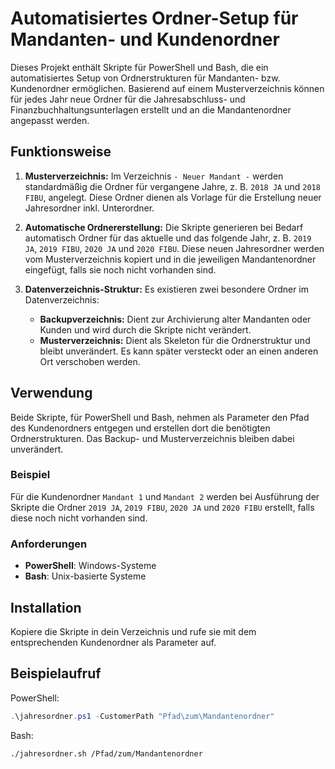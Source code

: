 # Automatisiertes Ordner-Setup für Mandanten- und Kundenordner

Dieses Projekt enthält Skripte für PowerShell und Bash, die ein automatisiertes Setup von Ordnerstrukturen für Mandanten- bzw. Kundenordner ermöglichen. Basierend auf einem Musterverzeichnis können für jedes Jahr neue Ordner für die Jahresabschluss- und Finanzbuchhaltungsunterlagen erstellt und an die Mandantenordner angepasst werden.

## Funktionsweise

1. **Musterverzeichnis:** Im Verzeichnis `- Neuer Mandant -` werden standardmäßig die Ordner für vergangene Jahre, z. B. `2018 JA` und `2018 FIBU`, angelegt. Diese Ordner dienen als Vorlage für die Erstellung neuer Jahresordner inkl. Unterordner.
   
2. **Automatische Ordnererstellung:** Die Skripte generieren bei Bedarf automatisch Ordner für das aktuelle und das folgende Jahr, z. B. `2019 JA`, `2019 FIBU`, `2020 JA` und `2020 FIBU`. Diese neuen Jahresordner werden vom Musterverzeichnis kopiert und in die jeweiligen Mandantenordner eingefügt, falls sie noch nicht vorhanden sind.

3. **Datenverzeichnis-Struktur:** Es existieren zwei besondere Ordner im Datenverzeichnis:
   - **Backupverzeichnis:** Dient zur Archivierung alter Mandanten oder Kunden und wird durch die Skripte nicht verändert.
   - **Musterverzeichnis:** Dient als Skeleton für die Ordnerstruktur und bleibt unverändert. Es kann später versteckt oder an einen anderen Ort verschoben werden.

## Verwendung

Beide Skripte, für PowerShell und Bash, nehmen als Parameter den Pfad des Kundenordners entgegen und erstellen dort die benötigten Ordnerstrukturen. Das Backup- und Musterverzeichnis bleiben dabei unverändert.

### Beispiel

Für die Kundenordner `Mandant 1` und `Mandant 2` werden bei Ausführung der Skripte die Ordner `2019 JA`, `2019 FIBU`, `2020 JA` und `2020 FIBU` erstellt, falls diese noch nicht vorhanden sind.

### Anforderungen

- **PowerShell**: Windows-Systeme
- **Bash**: Unix-basierte Systeme

## Installation

Kopiere die Skripte in dein Verzeichnis und rufe sie mit dem entsprechenden Kundenordner als Parameter auf.

## Beispielaufruf

PowerShell:
```powershell
.\jahresordner.ps1 -CustomerPath "Pfad\zum\Mandantenordner"
```
Bash:
```bash
./jahresordner.sh /Pfad/zum/Mandantenordner
```
